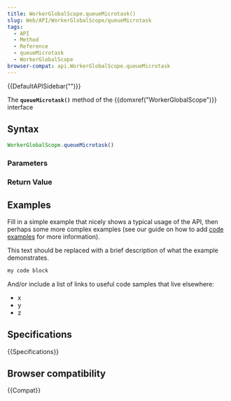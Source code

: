 ```yaml
---
title: WorkerGlobalScope.queueMicrotask()
slug: Web/API/WorkerGlobalScope/queueMicrotask
tags:
  - API
  - Method
  - Reference
  - queueMicrotask
  - WorkerGlobalScope
browser-compat: api.WorkerGlobalScope.queueMicrotask
---
```

{{DefaultAPISidebar("")}}

The **`queueMicrotask()`** method of the {{domxref("WorkerGlobalScope")}} interface 

## Syntax

```js
WorkerGlobalScope.queueMicrotask()
```

### Parameters



### Return Value



## Examples

Fill in a simple example that nicely shows a typical usage of the API, then perhaps some more complex examples (see our guide on how to add [code examples](/en-US/docs/MDN/Contribute/Structures/Code_examples) for more information).

This text should be replaced with a brief description of what the example demonstrates.

```js
my code block
```

And/or include a list of links to useful code samples that live elsewhere:

*   x
*   y
*   z

## Specifications

{{Specifications}}

## Browser compatibility

{{Compat}}

